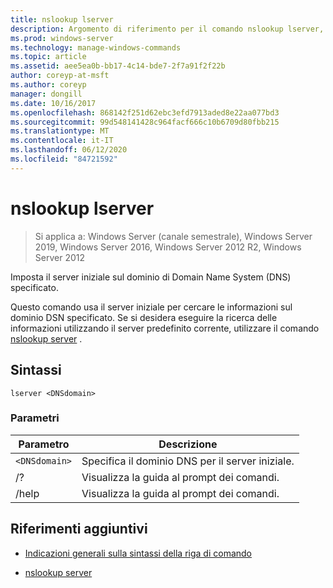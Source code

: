 ```yaml
---
title: nslookup lserver
description: Argomento di riferimento per il comando nslookup lserver, che consente di modificare il server iniziale nel dominio Domain Name System (DNS) specificato.
ms.prod: windows-server
ms.technology: manage-windows-commands
ms.topic: article
ms.assetid: aee5ea0b-bb17-4c14-bde7-2f7a91f2f22b
author: coreyp-at-msft
ms.author: coreyp
manager: dongill
ms.date: 10/16/2017
ms.openlocfilehash: 868142f251d62ebc3efd7913aded8e22aa077bd3
ms.sourcegitcommit: 99d548141428c964facf666c10b6709d80fbb215
ms.translationtype: MT
ms.contentlocale: it-IT
ms.lasthandoff: 06/12/2020
ms.locfileid: "84721592"
---
```

# <a name="nslookup-lserver"></a>nslookup lserver

> Si applica a: Windows Server (canale semestrale), Windows Server 2019, Windows Server 2016, Windows Server 2012 R2, Windows Server 2012

Imposta il server iniziale sul dominio di Domain Name System (DNS) specificato.

Questo comando usa il server iniziale per cercare le informazioni sul dominio DSN specificato. Se si desidera eseguire la ricerca delle informazioni utilizzando il server predefinito corrente, utilizzare il comando [nslookup server](nslookup-server.md) .

## <a name="syntax"></a>Sintassi

```
lserver <DNSdomain>
```

### <a name="parameters"></a>Parametri

| Parametro | Descrizione |
| --------- | ----------- |
| `<DNSdomain>` | Specifica il dominio DNS per il server iniziale. |
| /? | Visualizza la guida al prompt dei comandi. |
| /help | Visualizza la guida al prompt dei comandi. |

## <a name="additional-references"></a>Riferimenti aggiuntivi

- [Indicazioni generali sulla sintassi della riga di comando](command-line-syntax-key.md)

- [nslookup server](nslookup-server.md)
